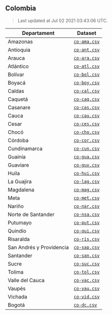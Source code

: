## Colombia

> Last updated at Jul 02 2021 03:43:06 UTC.


| Departament | Dataset |
| ----------- | ------- |
| Amazonas | [`co-ama.csv`](co-ama.csv) |
| Antioquia | [`co-ant.csv`](co-ant.csv) |
| Arauca | [`co-ara.csv`](co-ara.csv) |
| Atlántico | [`co-atl.csv`](co-atl.csv) |
| Bolívar | [`co-bol.csv`](co-bol.csv) |
| Boyacá | [`co-boy.csv`](co-boy.csv) |
| Caldas | [`co-cal.csv`](co-cal.csv) |
| Caquetá | [`co-caq.csv`](co-caq.csv) |
| Casanare | [`co-cas.csv`](co-cas.csv) |
| Cauca | [`co-cau.csv`](co-cau.csv) |
| Cesar | [`co-ces.csv`](co-ces.csv) |
| Chocó | [`co-cho.csv`](co-cho.csv) |
| Córdoba | [`co-cor.csv`](co-cor.csv) |
| Cundinamarca | [`co-cun.csv`](co-cun.csv) |
| Guainía | [`co-gua.csv`](co-gua.csv) |
| Guaviare | [`co-guv.csv`](co-guv.csv) |
| Huila | [`co-hui.csv`](co-hui.csv) |
| La Guajira | [`co-lag.csv`](co-lag.csv) |
| Magdalena | [`co-mag.csv`](co-mag.csv) |
| Meta | [`co-met.csv`](co-met.csv) |
| Nariño | [`co-nar.csv`](co-nar.csv) |
| Norte de Santander | [`co-nsa.csv`](co-nsa.csv) |
| Putumayo | [`co-put.csv`](co-put.csv) |
| Quindío | [`co-qui.csv`](co-qui.csv) |
| Risaralda | [`co-ris.csv`](co-ris.csv) |
| San Andrés y Providencia | [`co-sap.csv`](co-sap.csv) |
| Santander | [`co-san.csv`](co-san.csv) |
| Sucre | [`co-suc.csv`](co-suc.csv) |
| Tolima | [`co-tol.csv`](co-tol.csv) |
| Valle del Cauca | [`co-vac.csv`](co-vac.csv) |
| Vaupés | [`co-vau.csv`](co-vau.csv) |
| Vichada | [`co-vid.csv`](co-vid.csv) |
| Bogotá | [`co-dc.csv`](co-dc.csv) |

